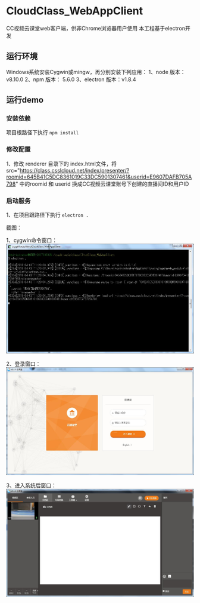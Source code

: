 # CloudClass_WebAppClient
CC视频云课堂web客户端，供非Chrome浏览器用户使用
本工程基于electron开发

## 运行环境

Windows系统安装Cygwin或mingw，再分别安装下列应用：
1、node 版本：v8.10.0
2、npm 版本： 5.6.0
3、electron 版本：v1.8.4

## 运行demo

### 安装依赖

项目根路径下执行 `npm install`

### 修改配置

1、修改 renderer 目录下的 index.html文件，将 src="https://class.csslcloud.net/index/presenter/?roomid=645B41C5DC8361019C33DC5901307461&userid=E9607DAFB705A798"
中的roomid 和 userid 换成CC视频云课堂账号下创建的直播间ID和用户ID

### 启动服务

1、在项目跟路径下执行 `electron .` 

截图：

1、cygwin命令窗口：
<img src="/images/cygwin_cmd.jpg">

2、登录窗口：
<img src="/images/demo_login.jpg">

3、进入系统后窗口：
<img src="/images/demo_join.jpg">
